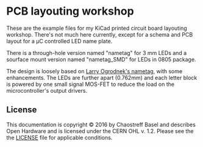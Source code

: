 PCB layouting workshop
======================

These are the example files for my KiCad printed circuit board
layouting workshop. There's not much here currently, except
for a schema and PCB layout for a µC controlled LED name plate.

There is a through-hole version named "nametag" for 3 mm LEDs and a sourface
 mount version named "nametag_SMD" for LEDs in 0805 package.

The design is loosely based on [Larry Ogrodnek's nametag](http://analogmachines.com/p/nametag/build/),
with some enhancements. The LEDs are further apart (0.762mm)
and each letter block is powered by one small signal MOS-FET
to reduce the load on the microcontroller's output drivers.

License
-------

This documentation is copyright © 2016 by Chaostreff Basel and
describes Open Hardware and is licensed under the CERN OHL v. 1.2.
Please see the the [LICENSE](LICENSE) file for applicable conditions.

